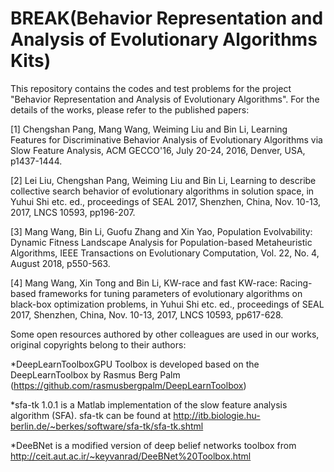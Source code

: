 # BREAK(Behavior Representation and Analysis of Evolutionary Algorithms Kits)

This repository contains the codes and test problems for the project "Behavior Representation and Analysis of Evolutionary Algorithms". For the details of the works, please refer to the published papers:

[1]	Chengshan Pang, Mang Wang, Weiming Liu and Bin Li, Learning Features for Discriminative Behavior Analysis of Evolutionary Algorithms via Slow Feature Analysis, ACM GECCO'16, July 20-24, 2016, Denver, USA, p1437-1444. 

[2]	Lei Liu, Chengshan Pang, Weiming Liu and Bin Li, Learning to describe collective search behavior of evolutionary algorithms in solution space, in Yuhui Shi etc. ed., proceedings of SEAL 2017, Shenzhen, China, Nov. 10-13, 2017, LNCS 10593, pp196-207.

[3]	Mang Wang, Bin Li, Guofu Zhang and Xin Yao, Population Evolvability: Dynamic Fitness Landscape Analysis for Population-based Metaheuristic Algorithms, IEEE Transactions on Evolutionary Computation, Vol. 22, No. 4, August 2018, p550-563. 

[4]	Mang Wang, Xin Tong and Bin Li, KW-race and fast KW-race: Racing-based frameworks for tuning parameters of evolutionary algorithms on black-box optimization problems, in Yuhui Shi etc. ed., proceedings of SEAL 2017, Shenzhen, China, Nov. 10-13, 2017, LNCS 10593, pp617-628.

Some open resources authored by other colleagues are used in our works, original copyrights belong to their authors:

*DeepLearnToolboxGPU Toolbox is developed based on the DeepLearnToolbox by Rasmus Berg Palm (https://github.com/rasmusbergpalm/DeepLearnToolbox)

*sfa-tk 1.0.1 is a Matlab implementation of the slow feature analysis algorithm (SFA). sfa-tk can be found at  http://itb.biologie.hu-berlin.de/~berkes/software/sfa-tk/sfa-tk.shtml

*DeeBNet is a modified version of deep belief networks toolbox from http://ceit.aut.ac.ir/~keyvanrad/DeeBNet%20Toolbox.html

